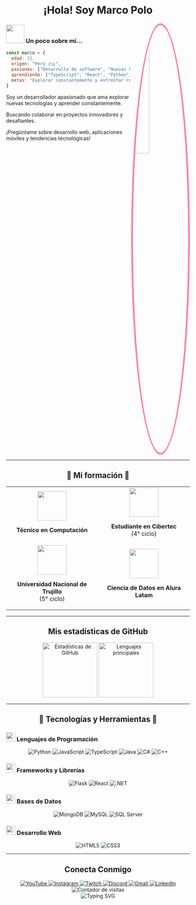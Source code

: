 # <div align="center"> ¡Hola! Soy Marco Polo</div>

<img align="right" src="https://i.pinimg.com/736x/39/e8/16/39e816954367ec0929807ebe76cfb002.jpg" width="30%" style="border-radius:50%; border: 5px solid #FF80AB;" />

<div align="left">

### <img src="https://media.giphy.com/media/VgCDAzcKvsR6OM0uWg/giphy.gif" width="50"> Un poco sobre mí...

```javascript
const marco = {
  edad: 21,
  origen: "Perú 🇵🇪",
  pasiones: ["Desarrollo de software", "Nuevas tecnologías"],
  aprendiendo: ["TypeScript", "React", "Python", "C#"],
  metas: "Explorar constantemente y enfrentar retos en el desarrollo"
}
```

 Soy un desarrollador apasionado que ama explorar nuevas tecnologías y aprender constantemente.

 Buscando colaborar en proyectos innovadores y desafiantes.

 ¡Pregúntame sobre desarrollo web, aplicaciones móviles y tendencias tecnológicas!

</div>

<br clear="both">

---

## <div align="center">💫 Mi formación 💫</div>

<table align="center" border="0">
  <tr>
    <td width="50%" align="center">
      <img src="https://media.giphy.com/media/WUlplcMpOCEmTGBtBW/giphy.gif" width="80">
      <p><b>Técnico en Computación</b></p>
    </td>
    <td width="50%" align="center">
      <img src="https://media.giphy.com/media/ieyl9zmCjO4b4t6qoY/giphy.gif" width="80">
      <p><b>Estudiante en Cibertec</b><br>(4° ciclo)</p>
    </td>
  </tr>
  <tr>
    <td width="50%" align="center">
      <img src="https://media.giphy.com/media/fYSnHlufseco8Fh93Z/giphy.gif" width="80">
      <p><b>Universidad Nacional de Trujillo</b><br>(5° ciclo)</p>
    </td>
    <td width="50%" align="center">
      <img src="https://media.giphy.com/media/KzJkzjggfGN5Py6nkT/giphy.gif" width="80">
      <p><b>Ciencia de Datos en Alura Latam</b></p>
    </td>
  </tr>
</table>

---

## <div align="center">Mis estadísticas de GitHub </div>

<div align="center">
  <img src="https://github-readme-stats.vercel.app/api?username=martedev&hide_title=false&hide_rank=false&show_icons=true&include_all_commits=true&count_private=true&disable_animations=false&theme=dracula&locale=es&hide_border=false&bg_color=ffcfe9&title_color=ff1493&text_color=9370db&icon_color=ff1493&border_color=ff80ab" height="150" alt="Estadísticas de GitHub"  />
  
  <img src="https://github-readme-stats.vercel.app/api/top-langs?username=marcopolo&locale=es&hide_title=false&layout=compact&card_width=320&langs_count=5&theme=dracula&hide_border=false&bg_color=ffcfe9&title_color=ff1493&text_color=9370db&border_color=ff80ab" height="150" alt="Lenguajes principales"  />
</div>

---

## <div align="center">🌟 Tecnologías y Herramientas 🌟</div>

### <img src="https://media.giphy.com/media/ln7z2eWriiQAllfVcn/giphy.gif" width="25"> Lenguajes de Programación

<p align="center">
  <img src="https://img.shields.io/badge/Python-FFD43B?style=for-the-badge&logo=python&logoColor=darkgreen" alt="Python" />
  <img src="https://img.shields.io/badge/JavaScript-F7DF1E?style=for-the-badge&logo=javascript&logoColor=black" alt="JavaScript" />
  <img src="https://img.shields.io/badge/TypeScript-007ACC?style=for-the-badge&logo=typescript&logoColor=white" alt="TypeScript" />
  <img src="https://img.shields.io/badge/Java-ED8B00?style=for-the-badge&logo=openjdk&logoColor=white" alt="Java" />
  <img src="https://img.shields.io/badge/C%23-239120?style=for-the-badge&logo=c-sharp&logoColor=white" alt="C#" />
  <img src="https://img.shields.io/badge/C%2B%2B-00599C?style=for-the-badge&logo=c%2B%2B&logoColor=white" alt="C++" />
</p>

### <img src="https://media.giphy.com/media/eNAsjO55tPbgaor7ma/giphy.gif" width="25"> Frameworks y Librerías

<p align="center">
  <img src="https://img.shields.io/badge/Flask-000000?style=for-the-badge&logo=flask&logoColor=white" alt="Flask" />
  <img src="https://img.shields.io/badge/React-20232A?style=for-the-badge&logo=react&logoColor=61DAFB" alt="React" />
  <img src="https://img.shields.io/badge/.NET-5C2D91?style=for-the-badge&logo=.net&logoColor=white" alt=".NET" />
</p>

### <img src="https://media.giphy.com/media/ZBythhSiZAoYea6vC2/giphy.gif" width="25"> Bases de Datos

<p align="center">
  <img src="https://img.shields.io/badge/MongoDB-4EA94B?style=for-the-badge&logo=mongodb&logoColor=white" alt="MongoDB" />
  <img src="https://img.shields.io/badge/MySQL-005C84?style=for-the-badge&logo=mysql&logoColor=white" alt="MySQL" />
  <img src="https://img.shields.io/badge/Microsoft_SQL_Server-CC2927?style=for-the-badge&logo=microsoft-sql-server&logoColor=white" alt="SQL Server" />
</p>

### <img src="https://media.giphy.com/media/fsEaZldNC8A1PJ3mwp/giphy.gif" width="25"> Desarrollo Web

<p align="center">
  <img src="https://img.shields.io/badge/HTML5-E34F26?style=for-the-badge&logo=html5&logoColor=white" alt="HTML5" />
  <img src="https://img.shields.io/badge/CSS3-1572B6?style=for-the-badge&logo=css3&logoColor=white" alt="CSS3" />
</p>

---

## <div align="center">Conecta Conmigo </div>

<div align="center">
  <a href="https://youtube.com" target="_blank">
    <img src="https://img.shields.io/badge/YouTube-FF0000?style=for-the-badge&logo=youtube&logoColor=white" alt="YouTube" />
  </a>
  <a href="https://instagram.com" target="_blank">
    <img src="https://img.shields.io/badge/Instagram-E4405F?style=for-the-badge&logo=instagram&logoColor=white" alt="Instagram" />
  </a>
  <a href="https://twitch.tv" target="_blank">
    <img src="https://img.shields.io/badge/Twitch-9146FF?style=for-the-badge&logo=twitch&logoColor=white" alt="Twitch" />
  </a>
  <a href="https://discord.com" target="_blank">
    <img src="https://img.shields.io/badge/Discord-7289DA?style=for-the-badge&logo=discord&logoColor=white" alt="Discord" />
  </a>
  <a href="mailto:tu-correo@ejemplo.com" target="_blank">
    <img src="https://img.shields.io/badge/Gmail-D14836?style=for-the-badge&logo=gmail&logoColor=white" alt="Gmail" />
  </a>
  <a href="https://linkedin.com" target="_blank">
    <img src="https://img.shields.io/badge/LinkedIn-0077B5?style=for-the-badge&logo=linkedin&logoColor=white" alt="LinkedIn" />
  </a>
</div>

<div align="center">
  <img src="https://komarev.com/ghpvc/?username=marcopolo&style=for-the-badge&color=ff69b4" alt="Contador de visitas" />
</div>

<div align="center">
  <img src="https://readme-typing-svg.herokuapp.com?font=Pacifico&size=25&pause=1000&color=FF1493&center=true&vCenter=true&width=435&lines=¡Gracias+por+visitar+mi+perfil!;¡Vuelve+pronto!;✨+Marco+Polo+✨" alt="Typing SVG" />
</div>
